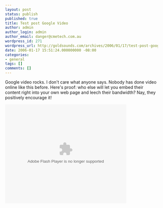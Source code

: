 ```yaml
---
layout: post
status: publish
published: true
title: Test post Google Video
author: admin
author_login: admin
author_email: danger@cmetech.com.au
wordpress_id: 271
wordpress_url: http://goldsounds.com/archives/2006/01/17/test-post-google-video/
date: 2006-01-17 15:51:24.000000000 -08:00
categories:
- general
tags: []
comments: []
---
```

Google video rocks. I don't care what anyone says. Nobody has done video online like this before. Here's proof: who else will let you embed their content right into your own web page and leech their bandwidth? Nay, they positively encourage it!

<object style="width:400px; height:326px;" id="VideoPlayback" align="middle" type="application/x-shockwave-flash" data="http://video.google.com/googleplayer.swf?videoUrl=http%3A%2F%2Fvp.video.google.com%2Fvideodownload%3Fversion%3D0%26secureurl%3DjAAAAKpwSfvrUjVofBfwCLxI0m2-st7pJl9WQCAfD-Ndxxh0a0cYEp7HTo8TyxI7mRyUcbxhw5a3vH7uRB1q5_JxqdBAXas6goJcCr1aFKsnYe5BZTLRyYsiMqNOlxatnoHPqbqiBtJLJPn0i83Z8LBbqx8Y4steC9WgkMHcaHQTQBbon13_gRJBEZ2wq9w8pA3OVg%26sigh%3Dzmra7Q-3gsZCVnD3F6ox56mReY4%26begin%3D0%26len%3D494666&thumbnailUrl=http%3A%2F%2Fvideo.google.com%2FThumbnailServer%3Fcontentid%3De006229e744ad5d0%26second%3D5%26itag%3Dw320%26urlcreated%3D1137475900%26sigh%3D_aEQEItfy5B6UPk1BYFiy5WFRBQ&playerId=-1333419748840197621&playerMode=embedded"> <param name="allowScriptAccess" value="sameDomain" /> <param name="movie" value="http://video.google.com/googleplayer.swf?videoUrl=http%3A%2F%2Fvp.video.google.com%2Fvideodownload%3Fversion%3D0%26secureurl%3DjAAAAKpwSfvrUjVofBfwCLxI0m2-st7pJl9WQCAfD-Ndxxh0a0cYEp7HTo8TyxI7mRyUcbxhw5a3vH7uRB1q5_JxqdBAXas6goJcCr1aFKsnYe5BZTLRyYsiMqNOlxatnoHPqbqiBtJLJPn0i83Z8LBbqx8Y4steC9WgkMHcaHQTQBbon13_gRJBEZ2wq9w8pA3OVg%26sigh%3Dzmra7Q-3gsZCVnD3F6ox56mReY4%26begin%3D0%26len%3D494666&thumbnailUrl=http%3A%2F%2Fvideo.google.com%2FThumbnailServer%3Fcontentid%3De006229e744ad5d0%26second%3D5%26itag%3Dw320%26urlcreated%3D1137475900%26sigh%3D_aEQEItfy5B6UPk1BYFiy5WFRBQ&playerId=-1333419748840197621&playerMode=embedded"/> <param name="quality" value="best" /> <param name="bgcolor" value="#ffffff" /> <param name="scale" value="noScale" /> <param name="wmode" value="window" /> <param name="salign" value="TL" /> </object>
